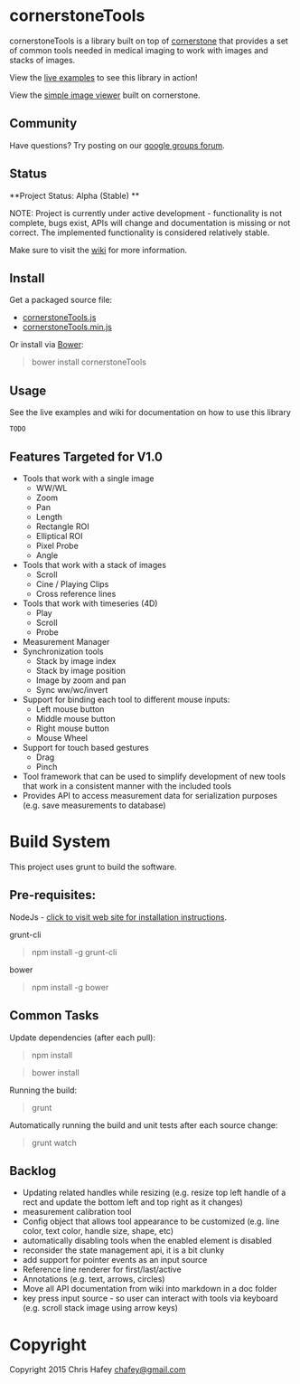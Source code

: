 cornerstoneTools
================

cornerstoneTools is a library built on top of [cornerstone](https://github.com/chafey/cornerstone) that provides
a set of common tools needed in medical imaging to work with images and stacks of images.

View the [live examples](https://rawgithub.com/chafey/cornerstoneTools/master/examples/index.html) to see this
library in action!

View the [simple image viewer](http://chafey.github.io/cornerstoneDemo/) built on cornerstone.

Community
---------

Have questions?  Try posting on our [google groups forum](https://groups.google.com/forum/#!forum/cornerstone-platform).

Status
------

**Project Status: Alpha (Stable) **

NOTE: Project is currently under active development - functionality is not complete, bugs exist,
APIs will change and documentation is missing or not correct.  The implemented functionality is considered
relatively stable.

Make sure to visit the [wiki](https://github.com/chafey/cornerstoneTools/wiki) for more information.


Install
-------

Get a packaged source file:

* [cornerstoneTools.js](https://raw.githubusercontent.com/chafey/cornerstoneTools/master/dist/cornerstoneTools.js)
* [cornerstoneTools.min.js](https://raw.githubusercontent.com/chafey/cornerstoneTools/master/dist/cornerstoneTools.min.js)

Or install via [Bower](http://bower.io/):

> bower install cornerstoneTools

Usage
-------

See the live examples and wiki for documentation on how to use this library

```
TODO
```

Features Targeted for V1.0
--------------------------

* Tools that work with a single image
  * WW/WL
  * Zoom
  * Pan
  * Length
  * Rectangle ROI
  * Elliptical ROI
  * Pixel Probe
  * Angle
* Tools that work with a stack of images
  * Scroll
  * Cine / Playing Clips
  * Cross reference lines
* Tools that work with timeseries (4D)
  * Play
  * Scroll
  * Probe
* Measurement Manager
* Synchronization tools
  * Stack by image index
  * Stack by image position
  * Image by zoom and pan
  * Sync ww/wc/invert
* Support for binding each tool to different mouse inputs:
  * Left mouse button
  * Middle mouse button
  * Right mouse button
  * Mouse Wheel
* Support for touch based gestures
  * Drag
  * Pinch
* Tool framework that can be used to simplify development of new tools that work in a consistent manner with the included
  tools
* Provides API to access measurement data for serialization purposes (e.g. save measurements to database)

Build System
============

This project uses grunt to build the software.

Pre-requisites:
---------------

NodeJs - [click to visit web site for installation instructions](http://nodejs.org).

grunt-cli

> npm install -g grunt-cli

bower

> npm install -g bower

Common Tasks
------------

Update dependencies (after each pull):
> npm install

> bower install

Running the build:
> grunt

Automatically running the build and unit tests after each source change:
> grunt watch

Backlog
------------

* Updating related handles while resizing (e.g. resize top left handle of a rect and update the bottom left and top right as it changes)
* measurement calibration tool
* Config object that allows tool appearance to be customized (e.g. line color, text color, handle size, shape, etc)
* automatically disabling tools when the enabled element is disabled
* reconsider the state management api, it is a bit clunky
* add support for pointer events as an input source
* Reference line renderer for first/last/active
* Annotations (e.g. text, arrows, circles)
* Move all API documentation from wiki into markdown in a doc folder
* key press input source - so user can interact with tools via keyboard (e.g. scroll stack image using arrow keys)

Copyright
============
Copyright 2015 Chris Hafey [chafey@gmail.com](mailto:chafey@gmail.com)
